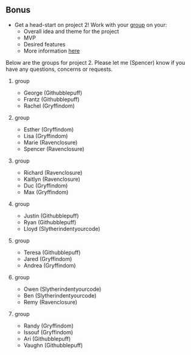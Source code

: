 ## Bonus

- Get a head-start on project 2! Work with your [group](../../15-project-2-part-1/groups.md) on your:
  - Overall idea and theme for the project
  - MVP
  - Desired features
  - More information [here](../../15-project-2-part-1/hw/README.md)

Below are the groups for project 2. Please let me (Spencer) know if you have any questions, concerns or requests.

1. group

   - George (Githubblepuff)
   - Frantz (Githubblepuff)
   - Rachel (Gryffindom)

1. group

   - Esther (Gryffindom)
   - Lisa (Gryffindom)
   - Marie (Ravenclosure)
   - Spencer (Ravenclosure)

1. group

   - Richard (Ravenclosure)
   - Kaitlyn (Ravenclosure)
   - Duc (Gryffindom)
   - Max (Gryffindom)

1. group

   - Justin (Githubblepuff)
   - Ryan (Githubblepuff)
   - Lloyd (Slytherindentyourcode)

1. group

   - Teresa (Githubblepuff)
   - Jared (Gryffindom)
   - Andrea (Gryffindom)

1. group

   - Owen (Slytherindentyourcode)
   - Ben (Slytherindentyourcode)
   - Remy (Ravenclosure)

1. group
   - Randy (Gryffindom)
   - Issouf (Gryffindom)
   - Ari (Githubblepuff)
   - Vaughn (Githubblepuff)
